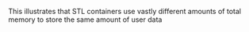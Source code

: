 This illustrates that STL containers use vastly different amounts of total memory to store the same amount of user data
